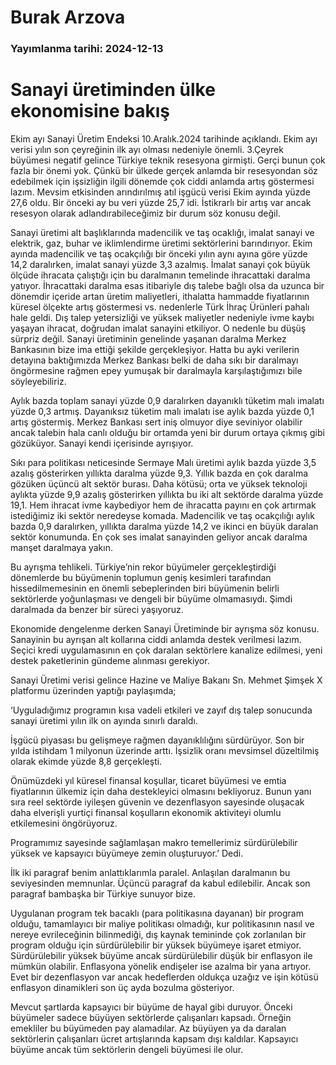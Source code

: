 # Burak Arzova

### Yayımlanma tarihi: 2024-12-13

# Sanayi üretiminden ülke ekonomisine bakış

Ekim ayı Sanayi Üretim Endeksi 10.Aralık.2024 tarihinde açıklandı. Ekim ayı verisi yılın son çeyreğinin ilk ayı olması nedeniyle önemli. 3.Çeyrek büyümesi negatif gelince Türkiye teknik resesyona girmişti. Gerçi bunun çok fazla bir önemi yok. Çünkü bir ülkede gerçek anlamda bir resesyondan söz edebilmek için işsizliğin ilgili dönemde çok ciddi anlamda artış göstermesi lazım. Mevsim etkisinden arındırılmış atıl işgücü verisi Ekim ayında yüzde 27,6 oldu. Bir önceki ay bu veri yüzde 25,7 idi. İstikrarlı bir artış var ancak resesyon olarak adlandırabileceğimiz bir durum söz konusu değil.

Sanayi üretimi alt başlıklarında madencilik ve taş ocaklığı, imalat sanayi ve elektrik, gaz, buhar ve iklimlendirme üretimi sektörlerini barındırıyor. Ekim ayında madencilik ve taş ocakçılığı bir önceki yılın aynı ayına göre yüzde 14,2 daralırken, imalat sanayi yüzde 3,3 azalmış. İmalat sanayi çok büyük ölçüde ihracata çalıştığı için bu daralmanın temelinde ihracattaki daralma yatıyor. İhracattaki daralma esas itibariyle dış talebe bağlı olsa da uzunca bir dönemdir içeride artan üretim maliyetleri, ithalatta hammadde fiyatlarının küresel ölçekte artış göstermesi vs. nedenlerle Türk İhraç Ürünleri pahalı hale geldi. Dış talep yetersizliği ve yüksek maliyetler nedeniyle ivme kaybı yaşayan ihracat, doğrudan imalat sanayini etkiliyor. O nedenle bu düşüş sürpriz değil. Sanayi üretiminin genelinde yaşanan daralma Merkez Bankasının bize ima ettiği şekilde gerçekleşiyor. Hatta bu ayki verilerin detayına baktığımızda Merkez Bankası belki de daha sıkı bir daralmayı öngörmesine rağmen epey yumuşak bir daralmayla karşılaştığımızı bile söyleyebiliriz.

Aylık bazda toplam sanayi yüzde 0,9 daralırken dayanıklı tüketim malı imalatı yüzde 0,3 artmış. Dayanıksız tüketim malı imalatı ise aylık bazda yüzde 0,1 artış göstermiş. Merkez Bankası sert iniş olmuyor diye seviniyor olabilir ancak talebin hala canlı olduğu bir ortamda yeni bir durum ortaya çıkmış gibi gözüküyor. Sanayi kendi içerisinde ayrışıyor.

Sıkı para politikası neticesinde Sermaye Malı üretimi aylık bazda yüzde 3,5 azalış gösterirken yıllıkta daralma yüzde 9,3. Yıllık bazda en çok daralma gözüken üçüncü alt sektör burası. Daha kötüsü; orta ve yüksek teknoloji aylıkta yüzde 9,9 azalış gösterirken yıllıkta bu iki alt sektörde daralma yüzde 19,1. Hem ihracat ivme kaybediyor hem de ihracatta payını en çok artırmak istediğimiz iki sektör neredeyse komada. Madencilik ve taş ocakçılığı aylık bazda 0,9 daralırken, yıllıkta daralma yüzde 14,2 ve ikinci en büyük daralan sektör konumunda. En çok ses imalat sanayinden geliyor ancak daralma manşet daralmaya yakın.

Bu ayrışma tehlikeli. Türkiye’nin rekor büyümeler gerçekleştirdiği dönemlerde bu büyümenin toplumun geniş kesimleri tarafından hissedilmemesinin en önemli sebeplerinden biri büyümenin belirli sektörlerde yoğunlaşması ve dengeli bir büyüme olmamasıydı. Şimdi daralmada da benzer bir süreci yaşıyoruz.

Ekonomide dengelenme derken Sanayi Üretiminde bir ayrışma söz konusu. Sanayinin bu ayrışan alt kollarına ciddi anlamda destek verilmesi lazım. Seçici kredi uygulamasının en çok daralan sektörlere kanalize edilmesi, yeni destek paketlerinin gündeme alınması gerekiyor.

Sanayi Üretimi verisi gelince Hazine ve Maliye Bakanı Sn. Mehmet Şimşek X platformu üzerinden yaptığı paylaşımda;

‘Uyguladığımız programın kısa vadeli etkileri ve zayıf dış talep sonucunda sanayi üretimi yılın ilk on ayında sınırlı daraldı.

İşgücü piyasası bu gelişmeye rağmen dayanıklılığını sürdürüyor. Son bir yılda istihdam 1 milyonun üzerinde arttı. İşsizlik oranı mevsimsel düzeltilmiş olarak ekimde yüzde 8,8 gerçekleşti.

Önümüzdeki yıl küresel finansal koşullar, ticaret büyümesi ve emtia fiyatlarının ülkemiz için daha destekleyici olmasını bekliyoruz. Bunun yanı sıra reel sektörde iyileşen güvenin ve dezenflasyon sayesinde oluşacak daha elverişli yurtiçi finansal koşulların ekonomik aktiviteyi olumlu etkilemesini öngörüyoruz.

Programımız sayesinde sağlamlaşan makro temellerimiz sürdürülebilir yüksek ve kapsayıcı büyümeye zemin oluşturuyor.’ Dedi.

İlk iki paragraf benim anlattıklarımla paralel. Anlaşılan daralmanın bu seviyesinden memnunlar. Üçüncü paragraf da kabul edilebilir. Ancak son paragraf bambaşka bir Türkiye sunuyor bize.

Uygulanan program tek bacaklı (para politikasına dayanan) bir program olduğu, tamamlayıcı bir maliye politikası olmadığı, kur politikasının nasıl ve nereye evrileceğinin bilinmediği, dış kaynak temininde çok zorlanılan bir program olduğu için sürdürülebilir bir yüksek büyümeye işaret etmiyor. Sürdürülebilir yüksek büyüme ancak sürdürülebilir düşük bir enflasyon ile mümkün olabilir. Enflasyona yönelik endişeler ise azalma bir yana artıyor. Evet bir dezenflasyon var ancak hedeflerden oldukça uzağız ve işin kötüsü enflasyon dinamikleri son üç ayda bozulma gösteriyor.

Mevcut şartlarda kapsayıcı bir büyüme de hayal gibi duruyor. Önceki büyümeler sadece büyüyen sektörlerde çalışanları kapsadı. Örneğin emekliler bu büyümeden pay alamadılar. Az büyüyen ya da daralan sektörlerin çalışanları ücret artışlarında kapsam dışı kaldılar. Kapsayıcı büyüme ancak tüm sektörlerin dengeli büyümesi ile olur.









